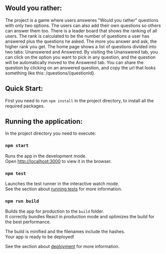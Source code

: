 ## Would you rather:

The project is a game where users answeres "Would you rather" questions with only two options.
The users can also add their own questions so others can answer them too.
There is a leader board that shows the ranking of all users. The rank is calculated to be the number of questions a user has answered plus the questions he asked.
The more you answer and ask, the higher rank you get.
The home page shows a list of questions divided into two tabs: Unanswered and Answered.
By visiting the Unanswered tab, you can click on the option you want to pick in any question, and the question will be automatically moved to the Answered tab.
You can share the question by clicking on an answered question, and copy the url that looks something like this: /questions/{questionId}.

## Quick Start:

First you need to run `npm install` in the project directory, to install all the required packages.

## Running the application:

In the project directory you need to execute:

### `npm start`

Runs the app in the development mode.<br>
Open [http://localhost:3000](http://localhost:3000) to view it in the browser.

### `npm test`

Launches the test runner in the interactive watch mode.<br>
See the section about [running tests](https://facebook.github.io/create-react-app/docs/running-tests) for more information.

### `npm run build`

Builds the app for production to the `build` folder.<br>
It correctly bundles React in production mode and optimizes the build for the best performance.

The build is minified and the filenames include the hashes.<br>
Your app is ready to be deployed!

See the section about [deployment](https://facebook.github.io/create-react-app/docs/deployment) for more information.
